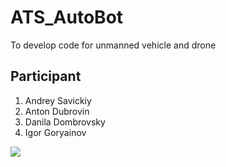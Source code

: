 # ATS_AutoBot
To develop code for unmanned vehicle and drone
## Participant
1. Andrey Savickiy
2. Anton Dubrovin
3. Danila Dombrovsky
4. Igor Goryainov

![](https://sophosnews.files.wordpress.com/2017/06/shutterstock_664933006.jpg)

